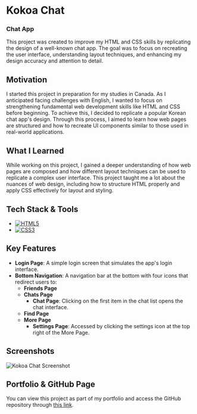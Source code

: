 # Kokoa Chat

### Chat App

This project was created to improve my HTML and CSS skills by replicating the design of a well-known chat app. The goal was to focus on recreating the user interface, understanding layout techniques, and enhancing my design accuracy and attention to detail.

## Motivation

I started this project in preparation for my studies in Canada. As I anticipated facing challenges with English, I wanted to focus on strengthening fundamental web development skills like HTML and CSS before beginning. To achieve this, I decided to replicate a popular Korean chat app's design. Through this process, I aimed to learn how web pages are structured and how to recreate UI components similar to those used in real-world applications.

## What I Learned

While working on this project, I gained a deeper understanding of how web pages are composed and how different layout techniques can be used to replicate a complex user interface. This project taught me a lot about the nuances of web design, including how to structure HTML properly and apply CSS effectively for layout and styling.

## Tech Stack & Tools

- [![HTML5](https://img.shields.io/badge/HTML5-E34F26?style=for-the-badge&logo=html5&logoColor=white)](https://developer.mozilla.org/en-US/docs/Web/HTML)
- [![CSS3](https://img.shields.io/badge/CSS3-1572B6?style=for-the-badge&logo=css3&logoColor=white)](https://developer.mozilla.org/en-US/docs/Web/CSS)

## Key Features

- **Login Page**: A simple login screen that simulates the app's login interface.
- **Bottom Navigation**: A navigation bar at the bottom with four icons that redirect users to:
  - **Friends Page**
  - **Chats Page**
    - **Chat Page**: Clicking on the first item in the chat list opens the chat interface.
  - **Find Page**
  - **More Page**
    - **Settings Page**: Accessed by clicking the settings icon at the top right of the More Page.

## Screenshots

![Kokoa Chat Screenshot](URL_TO_YOUR_SCREENSHOT)

## Portfolio & GitHub Page

You can view this project as part of my portfolio and access the GitHub repository through [this link](https://qwery1237.github.io/portfolio/).

